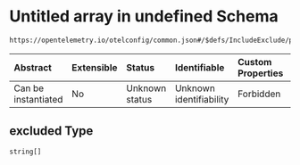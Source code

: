 # Untitled array in undefined Schema

```txt
https://opentelemetry.io/otelconfig/common.json#/$defs/IncludeExclude/properties/excluded
```



| Abstract            | Extensible | Status         | Identifiable            | Custom Properties | Additional Properties | Access Restrictions | Defined In                                                    |
| :------------------ | :--------- | :------------- | :---------------------- | :---------------- | :-------------------- | :------------------ | :------------------------------------------------------------ |
| Can be instantiated | No         | Unknown status | Unknown identifiability | Forbidden         | Allowed               | none                | [common.json\*](../schema/common.json "open original schema") |

## excluded Type

`string[]`
